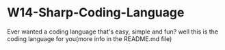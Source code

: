 # W14-Sharp-Coding-Language
Ever wanted a coding language that's easy, simple and fun? well this is the coding language for you(more info in the README.md file)
